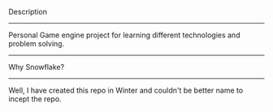Description
*****************************************

Personal Game engine project for learning different technologies and problem solving.

***


Why Snowflake?
******
Well, I have created this repo in Winter and couldn't be better name to incept the repo.